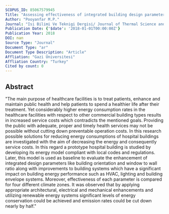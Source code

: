 ```yaml
---
SCOPUS_ID: 85067579945
Title: "Assessing effectiveness of integrated building design parameters on energy performance and emissions in health care facilities by means of building energy modelling"
Author: "Pooyanfar M.P."
Journal: "Isi Bilimi Ve Teknigi Dergisi/ Journal of Thermal Science and Technology"
Publication Date: {'$date': '2018-01-01T00:00:00Z'}
Publication Year: 2018
DOI: nan
Source Type: "Journal"
Document Type: "ar"
Document Type Description: "Article"
Affliation: "Gazi Üniversitesi"
Affliation Country: "Turkey"
Cited by count: 0
---
```


## Abstract
"The main purpose of healthcare facilities is to treat patients, enhance and maintain public health and help patients to spend a healthier life after their treatment. Yet considerably higher energy consumption rates in the healthcare facilities with respect to other commercial building types results in increased service costs which contradicts the mentioned goals. Providing the public with adequate, proper and timely health services may not be possible without cutting down preventable operation costs. In this research possible solutions for reducing energy consumptions of hospital buildings are investigated with the aim of decreasing the energy and consequently service costs. In this regard a prototype hospital building is studied by developing its energy model compliant with local codes and regulations. Later, this model is used as baseline to evaluate the enhancement of integrated design parameters like building orientation and window to wall ratio along with improvements to building systems which have a significant impact on building energy performance such as HVAC, lighting and building envelope systems. Moreover, effectiveness of each parameter is compared for four different climate zones. It was observed that by applying appropriate architectural, electrical and mechanical enhancements and utilizing renewable energy systems significant levels of energy conservation could be achieved and emission rates could be cut down nearly by half."
